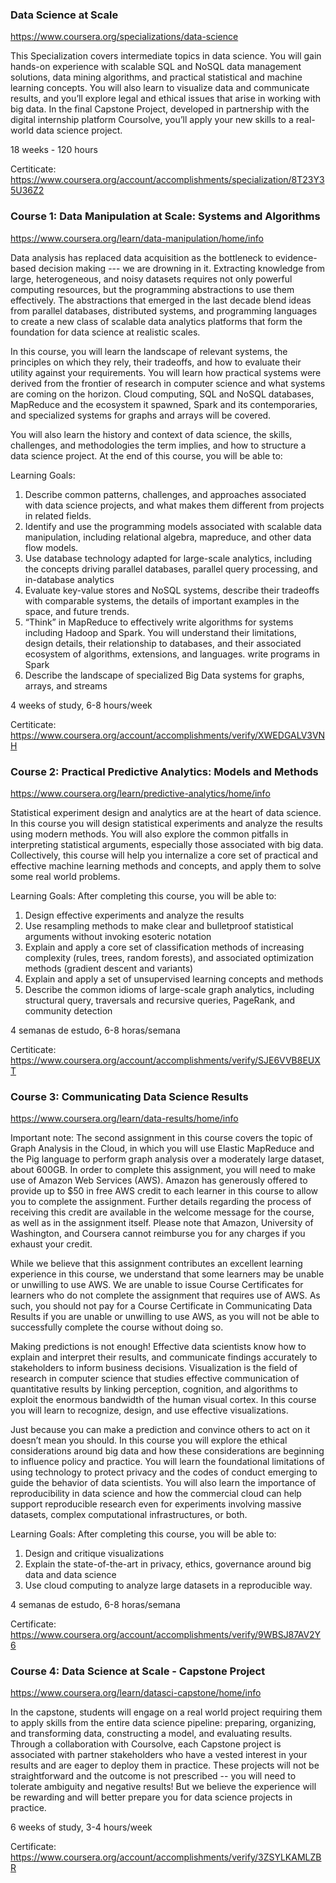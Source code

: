 ### Data Science at Scale

https://www.coursera.org/specializations/data-science

This Specialization covers intermediate topics in data science. You will gain hands-on experience with scalable SQL and NoSQL data management solutions, data mining algorithms, and practical statistical and machine learning concepts. You will also learn to visualize data and communicate results, and you’ll explore legal and ethical issues that arise in working with big data. In the final Capstone Project, developed in partnership with the digital internship platform Coursolve, you’ll apply your new skills to a real-world data science project.

18 weeks - 120 hours

Certiticate: https://www.coursera.org/account/accomplishments/specialization/8T23Y35U36Z2




### Course 1: Data Manipulation at Scale: Systems and Algorithms

https://www.coursera.org/learn/data-manipulation/home/info

Data analysis has replaced data acquisition as the bottleneck to evidence-based decision making --- we are drowning in it.  Extracting knowledge from large, heterogeneous, and noisy datasets requires not only powerful computing resources, but the programming abstractions to use them effectively.  The abstractions that emerged in the last decade blend ideas from parallel databases, distributed systems, and programming languages to create a new class of scalable data analytics platforms that form the foundation for data science at realistic scales.

In this course, you will learn the landscape of relevant systems, the principles on which they rely, their tradeoffs, and how to evaluate their utility against your requirements. You will learn how practical systems were derived from the frontier of research in computer science and what systems are coming on the horizon.   Cloud computing, SQL and NoSQL databases, MapReduce and the ecosystem it spawned, Spark and its contemporaries, and specialized systems for graphs and arrays will be covered.

You will also learn the history and context of data science, the skills, challenges, and methodologies the term implies, and how to structure a data science project.  At the end of this course, you will be able to:

Learning Goals: 
1. Describe common patterns, challenges, and approaches associated with data science projects, and what makes them different from projects in related fields.
2. Identify and use the programming models associated with scalable data manipulation, including relational algebra, mapreduce, and other data flow models.
3. Use database technology adapted for large-scale analytics, including the concepts driving parallel databases, parallel query processing, and in-database analytics
4. Evaluate key-value stores and NoSQL systems, describe their tradeoffs with comparable systems, the details of important examples in the space, and future trends.
5. “Think” in MapReduce to effectively write algorithms for systems including Hadoop and Spark.  You will understand their limitations, design details, their relationship to databases, and their associated ecosystem of algorithms, extensions, and languages.
write programs in Spark
6. Describe the landscape of specialized Big Data systems for graphs, arrays, and streams

4 weeks of study, 6-8 hours/week

Certiticate: https://www.coursera.org/account/accomplishments/verify/XWEDGALV3VNH




### Course 2: Practical Predictive Analytics: Models and Methods

https://www.coursera.org/learn/predictive-analytics/home/info

Statistical experiment design and analytics are at the heart of data science.  In this course you will design statistical experiments and analyze the results using modern methods.  You will also explore the common pitfalls in interpreting statistical arguments, especially those associated with big data.  Collectively, this course will help you internalize a core set of practical and effective machine learning methods and concepts, and apply them to solve some real world problems.

  
Learning Goals: After completing this course, you will be able to:
1. Design effective experiments and analyze the results
2. Use resampling methods to make clear and bulletproof statistical arguments without invoking esoteric notation
3. Explain and apply a core set of classification methods of increasing complexity (rules, trees, random forests), and associated optimization methods (gradient descent and variants)
4. Explain and apply a set of unsupervised learning concepts and methods
5. Describe the common idioms of large-scale graph analytics, including structural query, traversals and recursive queries, PageRank, and community detection

4 semanas de estudo, 6-8 horas/semana

Certiticate: https://www.coursera.org/account/accomplishments/verify/SJE6VVB8EUXT




### Course 3: Communicating Data Science Results

https://www.coursera.org/learn/data-results/home/info

Important note: The second assignment in this course covers the topic of Graph Analysis in the Cloud, in which you will use Elastic MapReduce and the Pig language to perform graph analysis over a moderately large dataset, about 600GB. In order to complete this assignment, you will need to make use of Amazon Web Services (AWS). Amazon has generously offered to provide up to $50 in free AWS credit to each learner in this course to allow you to complete the assignment. Further details regarding the process of receiving this credit are available in the welcome message for the course, as well as in the assignment itself. Please note that Amazon, University of Washington, and Coursera cannot reimburse you for any charges if you exhaust your credit.

While we believe that this assignment contributes an excellent learning experience in this course, we understand that some learners may be unable or unwilling to use AWS. We are unable to issue Course Certificates for learners who do not complete the assignment that requires use of AWS. As such, you should not pay for a Course Certificate in Communicating Data Results if you are unable or unwilling to use AWS, as you will not be able to successfully complete the course without doing so.

Making predictions is not enough!  Effective data scientists know how to explain and interpret their results, and communicate findings accurately to stakeholders to inform business decisions.  Visualization is the field of research in computer science that studies effective communication of quantitative results by linking perception, cognition, and algorithms to exploit the enormous bandwidth of the human visual cortex.  In this course you will learn to recognize, design, and use effective visualizations.

Just because you can make a prediction and convince others to act on it doesn’t mean you should.  In this course you will explore the ethical considerations around big data and how these considerations are beginning to influence policy and practice.   You will learn the foundational limitations of using technology to protect privacy and the codes of conduct emerging to guide the behavior of data scientists.  You will also learn the importance of reproducibility in data science and how the commercial cloud can help support reproducible research even for experiments involving massive datasets, complex computational infrastructures, or both.

Learning Goals: After completing this course, you will be able to:
1. Design and critique visualizations
2. Explain the state-of-the-art in privacy, ethics, governance around big data and data science
3. Use cloud computing to analyze large datasets in a reproducible way.

4 semanas de estudo, 6-8 horas/semana

Certificate: https://www.coursera.org/account/accomplishments/verify/9WBSJ87AV2Y6




### Course 4: Data Science at Scale - Capstone Project

https://www.coursera.org/learn/datasci-capstone/home/info

In the capstone, students will engage on a real world project requiring them to apply skills from the entire data science pipeline: preparing, organizing, and transforming data, constructing a model, and evaluating results.    Through a collaboration with Coursolve, each Capstone project is associated with partner stakeholders who have a vested interest in your results and are eager to deploy them in practice.  These projects will not be straightforward and the outcome is not prescribed -- you will need to tolerate ambiguity and negative results!  But we believe the experience will be rewarding and will better prepare you for data science projects in practice.

6 weeks of study, 3-4 hours/week

Certificate: https://www.coursera.org/account/accomplishments/verify/3ZSYLKAMLZBR